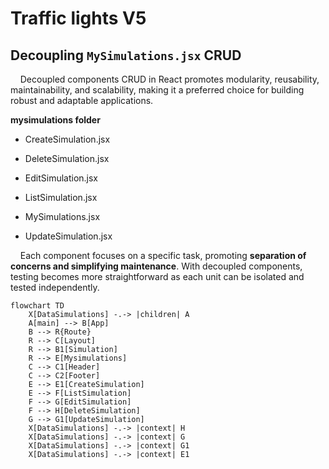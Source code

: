 # Traffic lights V5

## Decoupling `MySimulations.jsx` CRUD

    Decoupled components CRUD in React promotes modularity, reusability, maintainability, and scalability, making it a preferred choice for building robust and adaptable applications.

**mysimulations folder**

- CreateSimulation.jsx

- DeleteSimulation.jsx

- EditSimulation.jsx

- ListSimulation.jsx

- MySimulations.jsx

- UpdateSimulation.jsx

    Each component focuses on a specific task, promoting **separation of concerns and simplifying maintenance**. With decoupled components, testing becomes more straightforward as each unit can be isolated and tested independently.

```mermaid
flowchart TD
    X[DataSimulations] -.-> |children| A
    A[main] --> B[App]
    B --> R{Route}
    R --> C[Layout]
    R --> B1[Simulation]
    R --> E[Mysimulations]
    C --> C1[Header]
    C --> C2[Footer]
    E --> E1[CreateSimulation]
    E --> F[ListSimulation]
    F --> G[EditSimulation]
    F --> H[DeleteSimulation]
    G --> G1[UpdateSimulation]
    X[DataSimulations] -.-> |context| H
    X[DataSimulations] -.-> |context| G
    X[DataSimulations] -.-> |context| G1
    X[DataSimulations] -.-> |context| E1
```